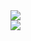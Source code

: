 <div>
<a href="https://github.com/YusufSyam/github-readme-stats">
  <img align="center" src="https://github-readme-stats.vercel.app/api?username=YusufSyam&show_icons=true&include_all_commits=true&count_private=true&theme=buefy" />
</a>
</div>
<!-- [![GitHub stats](https://github-readme-stats.vercel.app/api?username=YusufSyam&show_icons=true&include_all_commits=true&count_private=true&theme=buefy)](https://github.com/YusufSyam/github-readme-stats) -->
<div>
<a href="https://github.com/YusufSyam/github-readme-stats">
  <img align="center" src="https://github-readme-stats.vercel.app/api/top-langs/?username=YusufSyam&langs_count=10&theme=buefy&hide_border=true&hide=jupyter%20notebook&layout=compact" />
</a>
</div>
<!-- [![Top Langs](https://github-readme-stats.vercel.app/api/top-langs/?username=YusufSyam&langs_count=10&theme=buefy&hide_border=true&hide=jupyter%20notebook&layout=compact)](https://github.com/anuraghazra/github-readme-stats) -->
